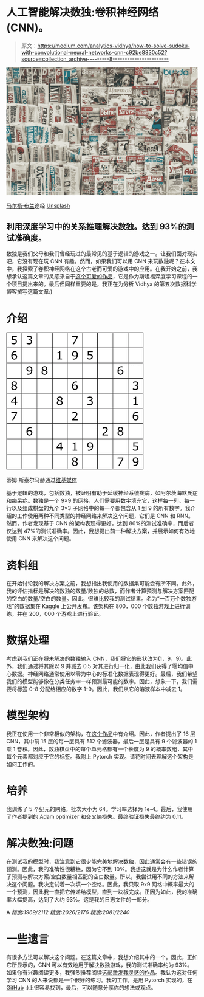 # 人工智能解决数独:卷积神经网络(CNN)。

> 原文：<https://medium.com/analytics-vidhya/how-to-solve-sudoku-with-convolutional-neural-networks-cnn-c92be8830c52?source=collection_archive---------8----------------------->

![](img/9b43aa611ad0e5848b12133faf52e058.png)

[马尔扬·布兰](https://unsplash.com/@marjan_blan)途经 [Unsplash](https://unsplash.com/)

## 利用深度学习中的关系推理解决数独。达到 93%的测试准确度。

数独是我们父母和我们曾经玩过的最常见的基于逻辑的游戏之一。让我们面对现实吧，它没有现在玩 CNN 有趣。然而，如果我们可以用 CNN 来玩数独呢？在本文中，我探索了卷积神经网络在这个古老而可爱的游戏中的应用。在我开始之前，我想承认这篇文章的灵感来自于[这个可爱的作品](https://cs230.stanford.edu/files_winter_2018/projects/6939771.pdf)，它是作为斯坦福深度学习课程的一个项目提出来的。最后但同样重要的是，我正在为分析 Vidhya 的第五次数据科学博客撰写这篇文章:)

# 介绍

![](img/3cf9e47b77d09948b6013f6e266161fa.png)

蒂姆·斯泰尔马赫通过[维基媒体](https://commons.wikimedia.org/wiki/File:Sudoku_Puzzle_by_L2G-20050714_standardized_layout.svg)

基于逻辑的游戏，包括数独，被证明有助于延缓神经系统疾病，如阿尔茨海默氏症和痴呆症。数独是一个 9×9 的网格，人们需要用数字填充它，这样每一列、每一行以及组成棋盘的九个 3×3 子网格中的每一个都包含从 1 到 9 的所有数字。我介绍的工作使用两种不同类型的神经网络来解决这个问题，它们是 CNN 和 RNN。然而，作者发现基于 CNN 的架构表现得更好，达到 86%的测试准确率，而后者仅达到 47%的测试准确率。因此，我想提出前一种解决方案，并展示如何有效地使用 CNN 来解决这个问题。

# 资料组

在开始讨论我的解决方案之前，我想指出我使用的数据集可能会有所不同。此外，我的评估指标是解决的数独的数量/数独的总数，而作者计算预测与解决方案匹配的空白的数量/空白的数量。因此，很难比较我的测试结果。名为“一百万个数独游戏”的数据集在 Kaggle 上公开发布。该架构在 800，000 个数独游戏上进行训练，并在 200，000 个游戏上进行验证。

# 数据处理

考虑到我们正在将未解决的数独输入 CNN，我们将它的形状改为(1，9，9)。此外，我们通过将其除以 9 并减去 0.5 对其进行归一化，由此我们获得了零均值中心数据。神经网络通常使用以零为中心的标准化数据表现得更好。最后，我们希望我们的模型能够像在分类任务中一样预测最可能的数字。因此，想象一下，我们需要将标签 0-8 分配给相应的数字 1-9。因此，我们从它的溶液样本中减去 1。

# 模型架构

我正在使用一个非常相似的架构，在[这个作品](https://cs230.stanford.edu/files_winter_2018/projects/6939771.pdf)中有介绍。因此，作者提出了 16 层 CNN，其中前 15 层的每一层具有 512 个滤波器，最后一层是具有 9 个滤波器的 1 乘 1 卷积。因此，数独棋盘中的每个单元格都有一个长度为 9 的概率数组，其中每个元素都对应于它的标签。我附上 Pytorch 实现。请花时间去理解这个架构是如何工作的。

# 培养

我训练了 5 个纪元的网络，批次大小为 64。学习率选择为 1e-4。最后，我使用了作者提到的 Adam optimizer 和交叉熵损失。最终验证损失最终约为 0.11。

# 解决数独:问题

在测试我的模型时，我注意到它很少能完美地解决数独，因此通常会有一些错误的预测。因此，我的准确性很糟糕，因为它不到 10%。我想这就是为什么作者计算了预测与解决方案/空白数量相匹配的空白数量。所以，我尝试用不同的方法来解决这个问题。我决定试着一次填一个空格。因此，我只取 9x9 网格中概率最大的一个预测，因此我一直把它传递给模型，直到一块板完成。正因为如此，我的准确率大幅提高，达到了大约 93%。这是我的日志文件的一部分。

A *精度:1969/2112
精度:2026/2176
精度:2081/2240*

# 一些遗言

有很多方法可以解决这个问题。在这篇文章中，我想介绍其中的一个。因此，正如它所显示的，CNN 可以有效地用于解决数独游戏，我的测试准确率约为 93%。如果你有兴趣阅读更多，我强烈推荐阅读[这部激发我灵感的作品](https://cs230.stanford.edu/files_winter_2018/projects/6939771.pdf)。我认为这对任何学习 CNN 的人来说都是一个很好的练习。我的工作，是用 Pytorch 实现的，在 [GitHub](https://github.com/chingisooinar/sudoku-solver.pytorch) :)上很容易找到，最后，可以随意分享你的想法或观点。